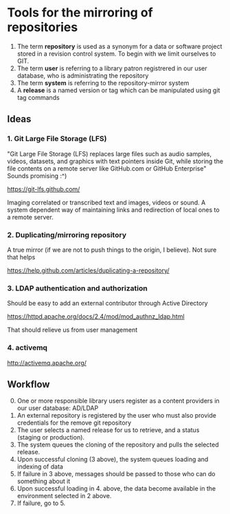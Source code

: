 
# Tools for the mirroring of repositories 

1. The term **repository** is used as a synonym for a data or software project stored in a revision control system. To begin with we limit ourselves to GIT.
2. The term **user** is referring to a library patron registrered in our user database, who is administrating the repository
3. The term **system** is referring to the repository-mirror system
4. A **release** is a named version or tag which can be manipulated using git tag commands

## Ideas

### 1. Git Large File Storage (LFS)

"Git Large File Storage (LFS) replaces large files such as audio
samples, videos, datasets, and graphics with text pointers inside Git,
while storing the file contents on a remote server like GitHub.com or
GitHub Enterprise" Sounds promising :^)

https://git-lfs.github.com/

Imaging correlated or transcribed text and images, videos or sound. A
system dependent way of maintaining links and redirection of local
ones to a remote server.

### 2. Duplicating/mirroring repository

A true mirror (if we are not to push things to the origin, I believe). Not sure that helps

https://help.github.com/articles/duplicating-a-repository/

### 3. LDAP authentication and authorization

Should be easy to add an external contributor through Active Directory

https://httpd.apache.org/docs/2.4/mod/mod_authnz_ldap.html

That should relieve us from user management

### 4. activemq

http://activemq.apache.org/

## Workflow

0. One or more responsible library users register as a content providers in our user database: AD/LDAP
1. An external repository is registered by the user who must also provide credentials for the remove git repository
2. The user selects a named release for us to retrieve, and a status (staging or production). 
3. The system queues the cloning of the repository and pulls the selected release.
4. Upon successful cloning (3 above), the system queues loading and indexing of data
5. If failure in 3 above, messages should be passed to those who can do something about it
6. Upon successful loading in 4. above, the data become available in the environment selected in 2 above.
7. If failure, go to 5.

